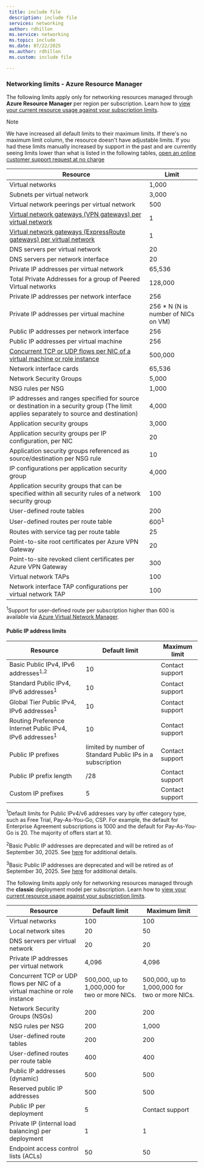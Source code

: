 ```yaml
---
 title: include file
 description: include file
 services: networking
 author: rdhillon
 ms.service: networking
 ms.topic: include
 ms.date: 07/22/2025
 ms.author: rdhillon
 ms.custom: include file

---
```

### <a name="azure-resource-manager-virtual-networking-limits"></a>Networking limits - Azure Resource Manager
The following limits apply only for networking resources managed through **Azure Resource Manager** per region per subscription. Learn how to [view your current resource usage against your subscription limits](../articles/networking/check-usage-against-limits.md).

> [!NOTE]
> We have increased all default limits to their maximum limits. If there's no maximum limit column, the resource doesn't have adjustable limits. If you had these limits manually increased by support in the past and are currently seeing limits lower than what is listed in the following tables, [open an online customer support request at no charge](../articles/azure-resource-manager/templates/error-resource-quota.md)

| Resource | Limit | 
| --- | --- |
| Virtual networks |1,000 |
| Subnets per virtual network |3,000 |
| Virtual network peerings per virtual network |500 |
| [Virtual network gateways (VPN gateways) per virtual network](../articles/vpn-gateway/about-gateway-skus.md#benchmark) |1 |
| [Virtual network gateways (ExpressRoute gateways) per virtual network](../articles/expressroute/expressroute-about-virtual-network-gateways.md#gwsku) |1 |
| DNS servers per virtual network |20 |
| DNS servers per network interface |20 |
| Private IP addresses per virtual network |65,536 |
| Total Private Addresses for a group of Peered Virtual networks | 128,000 |
| Private IP addresses per network interface |256 |
| Private IP addresses per virtual machine |256 * N (N is number of NICs on VM) |
| Public IP addresses per network interface |256 |
| Public IP addresses per virtual machine |256 |
| [Concurrent TCP or UDP flows per NIC of a virtual machine or role instance](../articles/virtual-network/virtual-machine-network-throughput.md#flow-limits-and-active-connections-recommendations) |500,000 |
| Network interface cards |65,536 |
| Network Security Groups |5,000 |
| NSG rules per NSG |1,000 |
| IP addresses and ranges specified for source or destination in a security group (The limit applies separately to source and destination) |4,000 |
| Application security groups |3,000 |
| Application security groups per IP configuration, per NIC | 20 |
| Application security groups referenced as source/destination per NSG rule | 10 |
| IP configurations per application security group |4,000 |
| Application security groups that can be specified within all security rules of a network security group |100 |
| User-defined route tables |200 |
| User-defined routes per route table |600<sup>1</sup> |
| Routes with service tag per route table | 25 |
| Point-to-site root certificates per Azure VPN Gateway |20 |
| Point-to-site revoked client certificates per Azure VPN Gateway |300 |
| Virtual network TAPs |100 |
| Network interface TAP configurations per virtual network TAP |100 |

<sup>1</sup>Support for user-defined route per subscription higher than 600 is available via [Azure Virtual Network Manager](../articles/virtual-network-manager/overview.md). 

#### <a name="publicip-address"></a>Public IP address limits
| Resource | Default limit | Maximum limit |
| --- | --- | --- |
| Basic Public IPv4, IPv6 addresses<sup>1,2</sup> | 10 | Contact support |
| Standard Public IPv4, IPv6 addresses<sup>1</sup> | 10 | Contact support |
| Global Tier Public IPv4, IPv6 addresses<sup>1</sup> | 10 | Contact support |
| Routing Preference Internet Public IPv4, IPv6 addresses<sup>1</sup> | 10 | Contact support |
| Public IP prefixes | limited by number of Standard Public IPs in a subscription | Contact support |
| Public IP prefix length | /28 | Contact support |
| Custom IP prefixes | 5 | Contact support |

<sup>1</sup>Default limits for Public IPv4/v6 addresses vary by offer category type, such as Free Trial, Pay-As-You-Go, CSP. For example, the default for Enterprise Agreement subscriptions is 1000 and the default for Pay-As-You-Go is 20. The majority of offers start at 10.

<sup>2</sup>Basic Public IP addresses are deprecated and will be retired as of September 30, 2025.  See [here](https://azure.microsoft.com/updates?id=upgrade-to-standard-sku-public-ip-addresses-in-azure-by-30-september-2025-basic-sku-will-be-retired) for additional details.

<sup>3</sup>Basic Public IP addresses are deprecated and will be retired as of September 30, 2025.  See [here](https://azure.microsoft.com/updates?id=upgrade-to-standard-sku-public-ip-addresses-in-azure-by-30-september-2025-basic-sku-will-be-retired) for additional details.

<a name="virtual-networking-limits-classic"></a>The following limits apply only for networking resources managed through the **classic** deployment model per subscription. Learn how to [view your current resource usage against your subscription limits](../articles/networking/check-usage-against-limits.md).

| Resource | Default limit | Maximum limit |
| --- | --- | --- |
| Virtual networks |100 |100 |
| Local network sites |20 |50 |
| DNS servers per virtual network |20 |20 |
| Private IP addresses per virtual network |4,096 |4,096 |
| Concurrent TCP or UDP flows per NIC of a virtual machine or role instance |500,000, up to 1,000,000 for two or more NICs. |500,000, up to 1,000,000 for two or more NICs. |
| Network Security Groups (NSGs) |200 |200 |
| NSG rules per NSG |200 |1,000 |
| User-defined route tables |200 |200 |
| User-defined routes per route table |400 |400 |
| Public IP addresses (dynamic) |500 |500 |
| Reserved public IP addresses |500 |500 |
| Public IP per deployment |5 |Contact support |
| Private IP (internal load balancing) per deployment |1 |1 |
| Endpoint access control lists (ACLs) |50 |50 |
